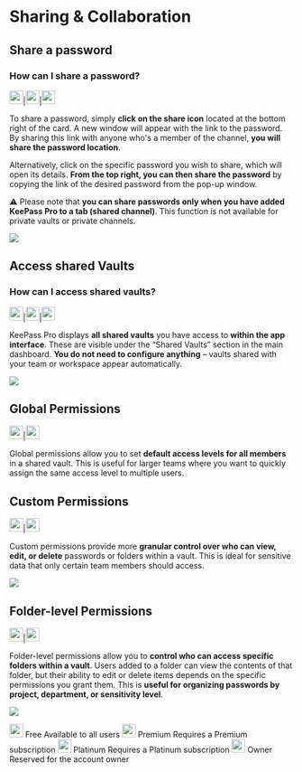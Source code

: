 # Sharing & Collaboration

## Share a password
### How can I share a password?
 <img src="/assets/img/teams-pro/keepass-pro/free-crown.svg" width="24" height="24">|<img src="/assets/img/teams-pro/keepass-pro/premium-crown.svg" width="24" height="24">|<img src="/assets/img/teams-pro/keepass-pro/platinum-crown.svg" width="24" height="24">

To share a password, simply <b>click on the share icon</b> located at the bottom right of the card. A new window will appear with the link to the password. By sharing this link with anyone who's a member of the channel, <b>you will share the password location</b>.

Alternatively, click on the specific password you wish to share, which will open its details. <b>From the top right, you can then share the password</b> by copying the link of the desired password from the pop-up window.

⚠️ Please note that <b>you can share passwords only when you have added KeePass Pro to a tab (shared channel)</b>. This function is not available for private vaults or private channels.
<div class="intercom-container"><img src="/assets/img/teams-pro/keepass-pro/section-keepass_share-password.png"></div><p class="no-margin"></p>

## Access shared Vaults
### How can I access shared vaults?
<img src="/assets/img/teams-pro/keepass-pro/free-crown.svg" width="24" height="24">|<img src="/assets/img/teams-pro/keepass-pro/premium-crown.svg" width="24" height="24">|<img src="/assets/img/teams-pro/keepass-pro/platinum-crown.svg" width="24" height="24">

KeePass Pro displays <b>all shared vaults</b> you have access to <b>within the app interface</b>. These are visible under the “Shared Vaults” section in the main dashboard. <b>You do not need to configure anything</b> – vaults shared with your team or workspace appear automatically.
<div class="intercom-container"><img src="/assets/img/teams-pro/keepass-pro/section-keepass_access-shared-vault.png"></div><p class="no-margin"></p>

## Global Permissions
<img src="/assets/img/teams-pro/keepass-pro/premium-crown.svg" width="24" height="24">|<img src="/assets/img/teams-pro/keepass-pro/platinum-crown.svg" width="24" height="24">

Global permissions allow you to set <b>default access levels for all members</b> in a shared vault. This is useful for larger teams where you want to quickly assign the same access level to multiple users.

## Custom Permissions
<img src="/assets/img/teams-pro/keepass-pro/premium-crown.svg" width="24" height="24">|<img src="/assets/img/teams-pro/keepass-pro/platinum-crown.svg" width="24" height="24">

Custom permissions provide more <b>granular control over who can view, edit, or delete</b> passwords or folders within a vault. This is ideal for sensitive data that only certain team members should access.
<div class="intercom-container"><img src="/assets/img/teams-pro/keepass-pro/section-keepass_customize-permissions.png"></div><p class="no-margin"></p>

## Folder-level Permissions
<img src="/assets/img/teams-pro/keepass-pro/premium-crown.svg" width="24" height="24">|<img src="/assets/img/teams-pro/keepass-pro/platinum-crown.svg" width="24" height="24">

Folder-level permissions allow you to <b>control who can access specific folders within a vault</b>. Users added to a folder can view the contents of that folder, but their ability to edit or delete items depends on the specific permissions you grant them. This is <b>useful for organizing passwords by project, department, or sensitivity level</b>.

<div class="intercom-container"><img src="/assets/img/teams-pro/keepass-pro/section-keepass_folder-permissions.png"></div><p class="no-margin"></p>

 <tr>
      <td><img src="/assets/img/teams-pro/keepass-pro/free-crown.svg" width="24" height="24"></td>
      <td>Free</td>
      <td>Available to all users</td>
    </tr>
    <tr>
      <td><img src="/assets/img/teams-pro/keepass-pro/premium-crown.svg" width="24" height="24"></td>
      <td>Premium</td>
      <td>Requires a Premium subscription</td>
    </tr>
    <tr>
      <td><img src="/assets/img/teams-pro/keepass-pro/platinum-crown.svg" width="24" height="24"></td>
      <td>Platinum</td>
      <td>Requires a Platinum subscription</td>
    </tr>
    <tr>
      <td><img src="/assets/img/teams-pro/keepass-pro/owner-crown.svg" width="24" height="24"></td></td>
      <td>Owner</td>
      <td>Reserved for the account owner</td>
    </tr>
<Intercom />
<Hubspot />
<Clarity />
<GoogleAnalytics />

